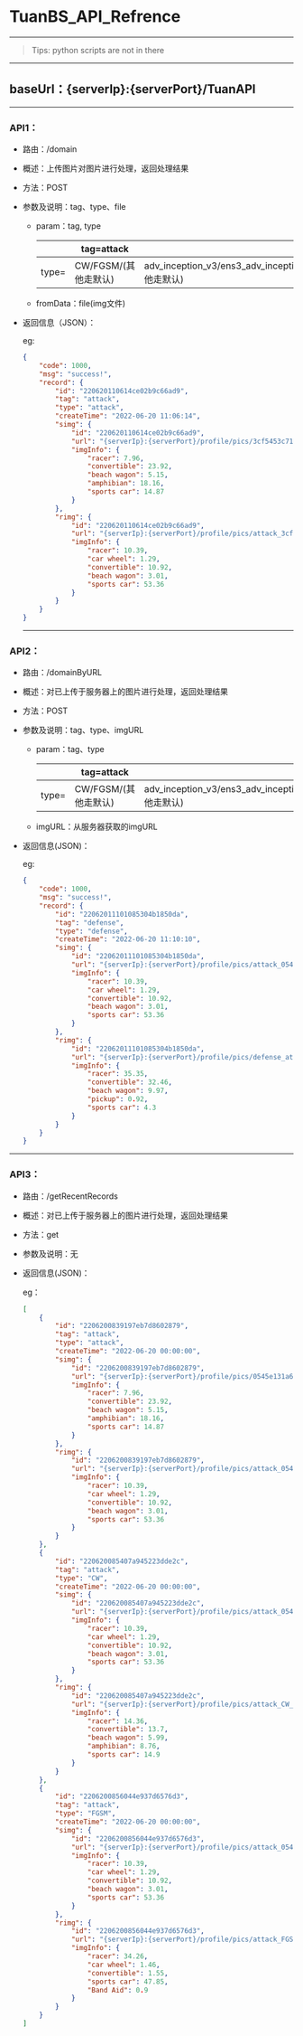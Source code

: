 # TuanBS_API_Refrence
---
> Tips: python scripts are not in there
---

## **baseUrl：{serverIp}:{serverPort}/TuanAPI**

---

### **API1：**

* 路由：/domain

* 概述：上传图片对图片进行处理，返回处理结果

* 方法：POST

* 参数及说明：tag、type、file

    * param：tag, type

      |       | tag=attack           | tag=defense                                                  |
      | ----- | -------------------- | ------------------------------------------------------------ |
      | type= | CW/FGSM/(其他走默认) | adv_inception_v3/ens3_adv_inception_v3/ens4_adv_inception_v3/fuzzy_integration/(其他走默认)|

    * fromData：file(img文件)

* 返回信息（JSON）：

  eg:

  ```json
  {
      "code": 1000,
      "msg": "success!",
      "record": {
          "id": "220620110614ce02b9c66ad9",
          "tag": "attack",
          "type": "attack",
          "createTime": "2022-06-20 11:06:14",
          "simg": {
              "id": "220620110614ce02b9c66ad9",
              "url": "{serverIp}:{serverPort}/profile/pics/3cf5453c71564f33813389ce93ae5b34.webp",
              "imgInfo": {
                  "racer": 7.96,
                  "convertible": 23.92,
                  "beach wagon": 5.15,
                  "amphibian": 18.16,
                  "sports car": 14.87
              }
          },
          "rimg": {
              "id": "220620110614ce02b9c66ad9",
              "url": "{serverIp}:{serverPort}/profile/pics/attack_3cf5453c71564f33813389ce93ae5b34.webp",
              "imgInfo": {
                  "racer": 10.39,
                  "car wheel": 1.29,
                  "convertible": 10.92,
                  "beach wagon": 3.01,
                  "sports car": 53.36
              }
          }
      }
  }
  ```

  ---

### **API2：**

* 路由：/domainByURL

* 概述：对已上传于服务器上的图片进行处理，返回处理结果

* 方法：POST

* 参数及说明：tag、type、imgURL

    * param：tag、type

      |       | tag=attack           | tag=defense                                                  |
      | ----- | -------------------- | ------------------------------------------------------------ |
      | type= | CW/FGSM/(其他走默认) | adv_inception_v3/ens3_adv_inception_v3/ens4_adv_inception_v3/fuzzy_integration/(其他走默认)|



    * imgURL：从服务器获取的imgURL

* 返回信息(JSON)：

  eg:

  ```json
  {
      "code": 1000,
      "msg": "success!",
      "record": {
          "id": "22062011101085304b1850da",
          "tag": "defense",
          "type": "defense",
          "createTime": "2022-06-20 11:10:10",
          "simg": {
              "id": "22062011101085304b1850da",
              "url": "{serverIp}:{serverPort}/profile/pics/attack_0545e131a67c4308a7a97a6cb25512f4.webp",
              "imgInfo": {
                  "racer": 10.39,
                  "car wheel": 1.29,
                  "convertible": 10.92,
                  "beach wagon": 3.01,
                  "sports car": 53.36
              }
          },
          "rimg": {
              "id": "22062011101085304b1850da",
              "url": "{serverIp}:{serverPort}/profile/pics/defense_attack_0545e131a67c4308a7a97a6cb25512f4.webp",
              "imgInfo": {
                  "racer": 35.35,
                  "convertible": 32.46,
                  "beach wagon": 9.97,
                  "pickup": 0.92,
                  "sports car": 4.3
              }
          }
      }
  }
  ```

---

### **API3：**

* 路由：/getRecentRecords

* 概述：对已上传于服务器上的图片进行处理，返回处理结果

* 方法：get

* 参数及说明：无

* 返回信息(JSON)：

  eg：

  ```json
  [
      {
          "id": "2206200839197eb7d8602879",
          "tag": "attack",
          "type": "attack",
          "createTime": "2022-06-20 00:00:00",
          "simg": {
              "id": "2206200839197eb7d8602879",
              "url": "{serverIp}:{serverPort}/profile/pics/0545e131a67c4308a7a97a6cb25512f4.webp",
              "imgInfo": {
                  "racer": 7.96,
                  "convertible": 23.92,
                  "beach wagon": 5.15,
                  "amphibian": 18.16,
                  "sports car": 14.87
              }
          },
          "rimg": {
              "id": "2206200839197eb7d8602879",
              "url": "{serverIp}:{serverPort}/profile/pics/attack_0545e131a67c4308a7a97a6cb25512f4.webp",
              "imgInfo": {
                  "racer": 10.39,
                  "car wheel": 1.29,
                  "convertible": 10.92,
                  "beach wagon": 3.01,
                  "sports car": 53.36
              }
          }
      },
      {
          "id": "220620085407a945223dde2c",
          "tag": "attack",
          "type": "CW",
          "createTime": "2022-06-20 00:00:00",
          "simg": {
              "id": "220620085407a945223dde2c",
              "url": "{serverIp}:{serverPort}/profile/pics/attack_0545e131a67c4308a7a97a6cb25512f4.webp",
              "imgInfo": {
                  "racer": 10.39,
                  "car wheel": 1.29,
                  "convertible": 10.92,
                  "beach wagon": 3.01,
                  "sports car": 53.36
              }
          },
          "rimg": {
              "id": "220620085407a945223dde2c",
              "url": "{serverIp}:{serverPort}/profile/pics/attack_CW_attack_0545e131a67c4308a7a97a6cb25512f4.webp",
              "imgInfo": {
                  "racer": 14.36,
                  "convertible": 13.7,
                  "beach wagon": 5.99,
                  "amphibian": 8.76,
                  "sports car": 14.9
              }
          }
      },
      {
          "id": "2206200856044e937d6576d3",
          "tag": "attack",
          "type": "FGSM",
          "createTime": "2022-06-20 00:00:00",
          "simg": {
              "id": "2206200856044e937d6576d3",
              "url": "{serverIp}:{serverPort}/profile/pics/attack_0545e131a67c4308a7a97a6cb25512f4.webp",
              "imgInfo": {
                  "racer": 10.39,
                  "car wheel": 1.29,
                  "convertible": 10.92,
                  "beach wagon": 3.01,
                  "sports car": 53.36
              }
          },
          "rimg": {
              "id": "2206200856044e937d6576d3",
              "url": "{serverIp}:{serverPort}/profile/pics/attack_FGSM_attack_0545e131a67c4308a7a97a6cb25512f4.webp",
              "imgInfo": {
                  "racer": 34.26,
                  "car wheel": 1.46,
                  "convertible": 1.55,
                  "sports car": 47.85,
                  "Band Aid": 0.9
              }
          }
      }
  ]
  ```
